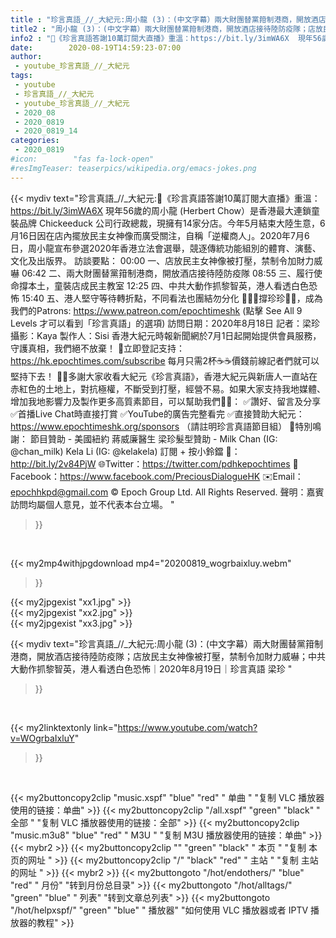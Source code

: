 ```yaml
---
title : "珍言真語_//_大紀元:周小龍 (3)：(中文字幕）兩大財團替黨箝制港商，開放酒店接待陸防疫隊；店放民主女神像被打壓，禁制令加財力威嚇；中共大動作抓黎智英，港人看透白色恐怖｜2020年8月19日｜珍言真語 梁珍 "
title2 : "周小龍 (3)：(中文字幕）兩大財團替黨箝制港商，開放酒店接待陸防疫隊；店放民主女神像被打壓，禁制令加財力威嚇；中共大動作抓黎智英，港人看透白色恐怖｜2020年8月19日｜珍言真語 梁珍 "
info2 : "🎊《珍言真語答謝10萬訂閱大直播》重溫：https://bit.ly/3imWA6X  現年56歲的周小龍 (Herbert Chow）是香港最大連鎖童裝品牌 Chickeeduck 公司行政總裁，現擁有14家分店。今年5月結束大陸生意，6月16日因在店內擺放民主女神像而廣受關注，自稱「逆權商人」。2020年7月6日，周小龍宣布參選2020年香港立法會選舉，競逐傳統功能組別的體育、演藝、文化及出版界。  訪談要點： 00:00  一、店放民主女神像被打壓，禁制令加財力威嚇 06:42  二、兩大財團替黨箝制港商，開放酒店接待陸防疫隊 08:55  三、履行使命撐本土，童裝店成民主教室 12:25  四、中共大動作抓黎智英，港人看透白色恐怖 15:40  五、港人堅守等待轉折點，不同看法也團結勿分化  🙋🏼‍♂️撐珍珍💪🏻，成為我們的Patrons: https://www.patreon.com/epochtimeshk  (點擊  See All 9 Levels  才可以看到「珍言真語」的選項)  訪問日期：2020年8月18日  記者：梁珍  攝影：Kaya 製作人：Sisi  香港大紀元時報新聞網於7月1日起開始提供會員服務，守護真相，我們絕不放棄！ 💎立即登記支持：https://hk.epochtimes.com/subscribe 每月只需2杯☕☕價錢前線記者們就可以堅持下去！  🙏🏻多謝大家收看大紀元《珍言真語》，香港大紀元與新唐人一直站在赤紅色的土地上，對抗極權，不斷受到打壓，經營不易。如果大家支持我地媒體、增加我地影響力及製作更多高質素節目，可以幫助我們💪🏻： ✅讚好、留言及分享 ✅首播Live Chat時直接打賞 ✅YouTube的廣告完整看完  ✅直接贊助大紀元：https://www.epochtimeshk.org/sponsors （請註明珍言真語節目組）  💐特別鳴謝： 節目贊助 - 美國紐約 蔣威廉醫生 梁珍髮型贊助 - Milk Chan (IG: @chan_milk)   Kela Li (IG: @kelakela)  訂閱 + 按小鈴鐺 🔔：http://bit.ly/2v84PjW 🌐Twitter：https://twitter.com/pdhkepochtimes 👥Facebook：https://www.facebook.com/PreciousDialogueHK ✉️Email：epochhkpd@gmail.com  © Epoch Group Ltd. All Rights Reserved.  聲明：嘉賓訪問均屬個人意見，並不代表本台立場。 "
date:        2020-08-19T14:59:23-07:00
author:
 - youtube_珍言真語_//_大紀元
tags:
 - youtube
 - 珍言真語_//_大紀元
 - youtube_珍言真語_//_大紀元
 - 2020_08
 - 2020_0819
 - 2020_0819_14
categories:
 - 2020_0819
#icon:        "fas fa-lock-open"
#resImgTeaser: teaserpics/wikipedia.org/emacs-jokes.png
---
```


{{< mydiv text="珍言真語_//_大紀元:🎊《珍言真語答謝10萬訂閱大直播》重溫：https://bit.ly/3imWA6X  現年56歲的周小龍 (Herbert Chow）是香港最大連鎖童裝品牌 Chickeeduck 公司行政總裁，現擁有14家分店。今年5月結束大陸生意，6月16日因在店內擺放民主女神像而廣受關注，自稱「逆權商人」。2020年7月6日，周小龍宣布參選2020年香港立法會選舉，競逐傳統功能組別的體育、演藝、文化及出版界。  訪談要點： 00:00  一、店放民主女神像被打壓，禁制令加財力威嚇 06:42  二、兩大財團替黨箝制港商，開放酒店接待陸防疫隊 08:55  三、履行使命撐本土，童裝店成民主教室 12:25  四、中共大動作抓黎智英，港人看透白色恐怖 15:40  五、港人堅守等待轉折點，不同看法也團結勿分化  🙋🏼‍♂️撐珍珍💪🏻，成為我們的Patrons: https://www.patreon.com/epochtimeshk  (點擊  See All 9 Levels  才可以看到「珍言真語」的選項)  訪問日期：2020年8月18日  記者：梁珍  攝影：Kaya 製作人：Sisi  香港大紀元時報新聞網於7月1日起開始提供會員服務，守護真相，我們絕不放棄！ 💎立即登記支持：https://hk.epochtimes.com/subscribe 每月只需2杯☕☕價錢前線記者們就可以堅持下去！  🙏🏻多謝大家收看大紀元《珍言真語》，香港大紀元與新唐人一直站在赤紅色的土地上，對抗極權，不斷受到打壓，經營不易。如果大家支持我地媒體、增加我地影響力及製作更多高質素節目，可以幫助我們💪🏻： ✅讚好、留言及分享 ✅首播Live Chat時直接打賞 ✅YouTube的廣告完整看完  ✅直接贊助大紀元：https://www.epochtimeshk.org/sponsors （請註明珍言真語節目組）  💐特別鳴謝： 節目贊助 - 美國紐約 蔣威廉醫生 梁珍髮型贊助 - Milk Chan (IG: @chan_milk)   Kela Li (IG: @kelakela)  訂閱 + 按小鈴鐺 🔔：http://bit.ly/2v84PjW 🌐Twitter：https://twitter.com/pdhkepochtimes 👥Facebook：https://www.facebook.com/PreciousDialogueHK ✉️Email：epochhkpd@gmail.com  © Epoch Group Ltd. All Rights Reserved.  聲明：嘉賓訪問均屬個人意見，並不代表本台立場。 "
>}}
<br>


{{< my2mp4withjpgdownload mp4="20200819_wogrbaixluy.webm"
>}}

{{< my2jpgexist "xx1.jpg" >}}<br>
{{< my2jpgexist "xx2.jpg" >}}<br>
{{< my2jpgexist "xx3.jpg" >}}<br>



{{< mydiv text="珍言真語_//_大紀元:周小龍 (3)：(中文字幕）兩大財團替黨箝制港商，開放酒店接待陸防疫隊；店放民主女神像被打壓，禁制令加財力威嚇；中共大動作抓黎智英，港人看透白色恐怖｜2020年8月19日｜珍言真語 梁珍 "
>}}
<br>

{{< my2linktextonly link="https://www.youtube.com/watch?v=WOgrbaIxluY"
>}}


<br>

{{< my2buttoncopy2clip "music.xspf"        "blue"   "red"    " 单曲 "  "复制 VLC 播放器使用的链接：单曲" >}} {{< my2buttoncopy2clip "/all.xspf"         "green"  "black"  " 全部 "  "复制 VLC 播放器使用的链接：全部" >}} {{< my2buttoncopy2clip "music.m3u8"        "blue"   "red"    " M3U  "    "复制 M3U 播放器使用的链接：单曲" >}} {{< mybr2 >}} {{< my2buttoncopy2clip ""                  "green"  "black"  " 本页 "    "复制 本页的网址 " >}} {{< my2buttoncopy2clip "/"                 "black"  "red"    " 主站 "    "复制 主站的网址 " >}} {{< mybr2 >}} {{< my2buttongoto      "/hot/endothers/"   "blue"   "red"    " 月份"   "转到月份总目录" >}} {{< my2buttongoto      "/hot/alltags/"     "green"  "blue"   " 列表"   "转到文章总列表" >}} {{< my2buttongoto      "/hot/helpxspf/"    "green"  "blue"   " 播放器" "如何使用 VLC 播放器或者 IPTV 播放器的教程" >}} 
